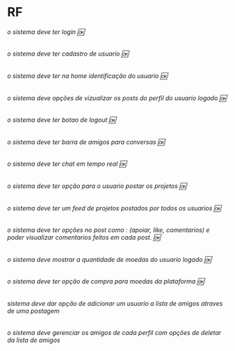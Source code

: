 # RF
###### o sistema deve ter login 🆗 
###### o sistema deve ter cadastro de usuario 🆗 
###### o sistema deve ter na home identificação do usuario 🆗 
###### o sistema deve opções de vizualizar os posts do perfil do usuario logado 🆗 
###### o sistema deve ter botao de logout 🆗 
###### o sistema deve ter barra de amigos para conversas 🆗 
###### o sistema deve ter chat em tempo real 🆗 
###### o sistema deve ter opção para o usuario postar os projetos 🆗  
###### o sistema deve ter um feed de projetos postados por todos os usuarios 🆗 
###### o sistema deve ter opções no post como : (apoiar, like, comentarios) e poder visualizar comentarios feitos em cada post. 🆗 
###### o sistema deve mostrar a quantidade de moedas do usuario logado 🆗
###### o sistema deve ter opção de compra para moedas da plataforma  🆗
###### sistema deve dar opção de adicionar um usuario a lista de amigos atraves de uma postagem
###### o sistema deve gerenciar os amigos de cada perfil com opções de deletar da lista de amigos
